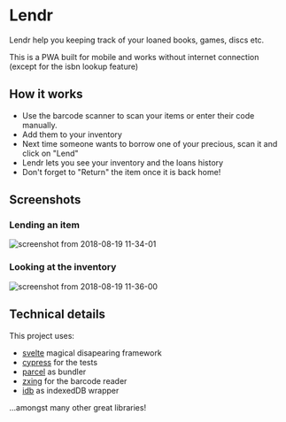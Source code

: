 # Lendr

Lendr help you keeping track of your loaned books, games, discs etc.

This is a PWA built for mobile and works without internet connection (except for the isbn lookup feature)

## How it works

- Use the barcode scanner to scan your items or enter their code manually.
- Add them to your inventory
- Next time someone wants to borrow one of your precious, scan it and click on "Lend"
- Lendr lets you see your inventory and the loans history
- Don't forget to "Return" the item once it is back home!

## Screenshots

### Lending an item

![screenshot from 2018-08-19 11-34-01](https://user-images.githubusercontent.com/10697451/44310675-3c854400-a3a8-11e8-8e05-249b7c4b1f2f.png)

### Looking at the inventory

![screenshot from 2018-08-19 11-36-00](https://user-images.githubusercontent.com/10697451/44310676-3c854400-a3a8-11e8-8945-396eab1aa7d8.png)

## Technical details

This project uses:

- [svelte](https://svelte.technology) magical disapearing framework
- [cypress](https://cypress.io) for the tests
- [parcel](https://parceljs.org/) as bundler
- [zxing](https://zxing-js.github.io/library/) for the barcode reader
- [idb](https://github.com/jakearchibald/idb) as indexedDB wrapper

...amongst many other great libraries!
